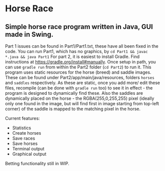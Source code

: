 # Horse Race
## Simple horse race program written in Java, GUI made in Swing.

Part 1 issues can be found in Part1/Part1.txt, these have all been fixed in the code.
You can run Part1, which has no graphics, by `cd Part1 && javac *.java && java Part1`
For part 2, it is easiest to install Gradle. Find instructions at https://gradle.org/install#manually. Once setup in path, you can use `gradle run` from within the Part2 folder (`cd Part2`) to run it.
This program uses static resources for the horse (breed) and saddle images. These can be found under Part2/app/main/java/resources, folders `horses` and `saddles` respectively. As these are static, once you add more/ edit these files, recompile (can be done with `gradle run` too) to see it in effect - the program is designed to dynamically find these.
Also the saddles are dynamically placed on the horse - the RGBA(255,0,255,255) pixel (ideally only one found in the image, but will find first in image starting from top-left corner) of the saddle is mapped to the matching pixel in the horse.

Current features:
- Statistics
- Create horses
- Save races
- Save horses
- Terminal output
- Graphical output

Betting functionality still in WIP.